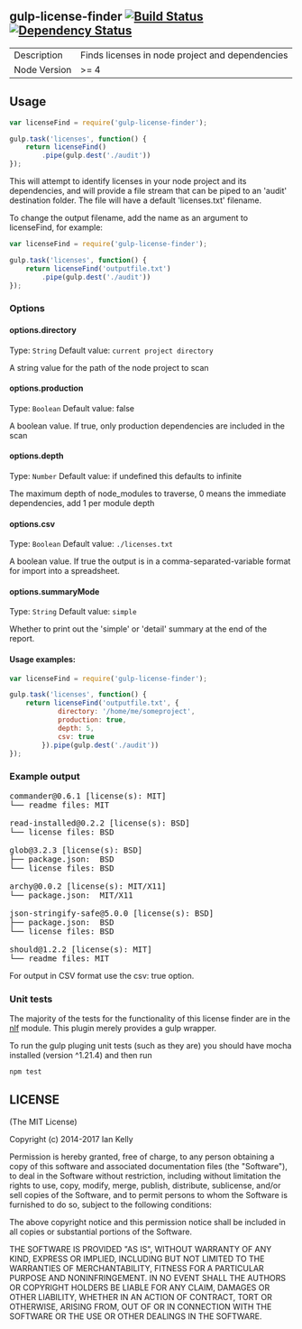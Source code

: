 ## gulp-license-finder [![Build Status](https://secure.travis-ci.org/iandotkelly/gulp-license-finder.png)](http://travis-ci.org/iandotkelly/gulp-license-finder) [![Dependency Status](https://gemnasium.com/iandotkelly/gulp-license-finder.svg)](https://gemnasium.com/iandotkelly/gulp-license-finder)

<table>
<tr>
<td>Description</td>
<td>Finds licenses in node project and dependencies</td>
</tr>
<tr>
<td>Node Version</td>
<td>>= 4</td>
</tr>
</table>

## Usage

```javascript
var licenseFind = require('gulp-license-finder');

gulp.task('licenses', function() {
	return licenseFind()
		.pipe(gulp.dest('./audit'))
});
```

This will attempt to identify licenses in your node project and its dependencies, and will provide a file stream
that can be piped to an 'audit' destination folder.  The file will have a default 'licenses.txt' filename.

To change the output filename, add the name as an argument to licenseFind, for example:

```javascript
var licenseFind = require('gulp-license-finder');

gulp.task('licenses', function() {
	return licenseFind('outputfile.txt')
		.pipe(gulp.dest('./audit'))
});
```

### Options

#### options.directory
Type: `String`
Default value: `current project directory`

A string value for the path of the node project to scan

#### options.production
Type: `Boolean`
Default value: false

A boolean value. If true, only production dependencies are included in the scan

#### options.depth
Type: `Number`
Default value: if undefined this defaults to infinite

The maximum depth of node_modules to traverse, 0 means the immediate dependencies, add 1 per module depth

#### options.csv
Type: `Boolean`
Default value: `./licenses.txt`

A boolean value.  If true the output is in a comma-separated-variable format for import into a spreadsheet.


#### options.summaryMode

Type: `String`
Default value: `simple`

Whether to print out the 'simple' or 'detail' summary at the end of the report.

#### Usage examples:

```javascript
var licenseFind = require('gulp-license-finder');

gulp.task('licenses', function() {
	return licenseFind('outputfile.txt', {
			directory: '/home/me/someproject',
			production: true,
			depth: 5,
			csv: true
		}).pipe(gulp.dest('./audit'))
});
```

### Example output

<pre>
commander@0.6.1 [license(s): MIT]
└── readme files: MIT

read-installed@0.2.2 [license(s): BSD]
└── license files: BSD

glob@3.2.3 [license(s): BSD]
├── package.json:  BSD
└── license files: BSD

archy@0.0.2 [license(s): MIT/X11]
└── package.json:  MIT/X11

json-stringify-safe@5.0.0 [license(s): BSD]
├── package.json:  BSD
└── license files: BSD

should@1.2.2 [license(s): MIT]
└── readme files: MIT
</pre>

For output in CSV format use the csv: true option.

### Unit tests

The majority of the tests for the functionality of this license finder are in the
[nlf](https://www.npmjs.org/package/nlf) module.  This plugin merely provides a gulp
wrapper.

To run the gulp pluging unit tests (such as they are) you should have mocha installed
(version ^1.21.4) and then run

```sh
npm test
```

## LICENSE

(The MIT License)

Copyright (c) 2014-2017 Ian Kelly

Permission is hereby granted, free of charge, to any person obtaining
a copy of this software and associated documentation files (the
"Software"), to deal in the Software without restriction, including
without limitation the rights to use, copy, modify, merge, publish,
distribute, sublicense, and/or sell copies of the Software, and to
permit persons to whom the Software is furnished to do so, subject to
the following conditions:

The above copyright notice and this permission notice shall be
included in all copies or substantial portions of the Software.

THE SOFTWARE IS PROVIDED "AS IS", WITHOUT WARRANTY OF ANY KIND,
EXPRESS OR IMPLIED, INCLUDING BUT NOT LIMITED TO THE WARRANTIES OF
MERCHANTABILITY, FITNESS FOR A PARTICULAR PURPOSE AND
NONINFRINGEMENT. IN NO EVENT SHALL THE AUTHORS OR COPYRIGHT HOLDERS BE
LIABLE FOR ANY CLAIM, DAMAGES OR OTHER LIABILITY, WHETHER IN AN ACTION
OF CONTRACT, TORT OR OTHERWISE, ARISING FROM, OUT OF OR IN CONNECTION
WITH THE SOFTWARE OR THE USE OR OTHER DEALINGS IN THE SOFTWARE.
